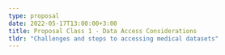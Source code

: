 ```yaml
---
type: proposal
date: 2022-05-17T13:00:00+3:00
title: Proposal Class 1 - Data Access Considerations
tldr: "Challenges and steps to accessing medical datasets"
---
```

